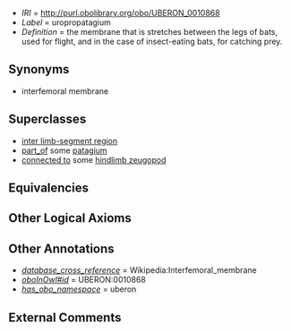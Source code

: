  * *IRI* = http://purl.obolibrary.org/obo/UBERON_0010868
 * *Label* = uropropatagium
 * *Definition* = the membrane that is stretches between the legs of bats, used for flight, and in the case of insect-eating bats, for catching prey.

## Synonyms

 * interfemoral membrane

## Superclasses

 * [inter limb-segment region](../../UBERON/58/UBERON_0010858.md)
 * [part_of](../../BFO/50/BFO_0000050.md) some [patagium](../../UBERON/56/UBERON_0010856.md)
 * [connected to](../../UBREL/01/UBREL_0000001.md) some [hindlimb zeugopod](../../UBERON/23/UBERON_0003823.md)

## Equivalencies


## Other Logical Axioms


## Other Annotations

 * *[database_cross_reference](../../ef/oboInOwl#hasDbXref.md)* = Wikipedia:Interfemoral_membrane
 * *[oboInOwl#id](../../id/oboInOwl#id.md)* = UBERON:0010868
 * *[has_obo_namespace](../../ce/oboInOwl#hasOBONamespace.md)* = uberon

## External Comments

